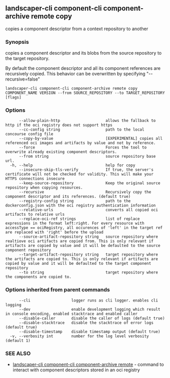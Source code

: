 ## landscaper-cli component-cli component-archive remote copy

copies a component descriptor from a context repository to another

### Synopsis


copies a component descriptor and its blobs from the source repository to the target repository.

By default the component descriptor and all its component references are recursively copied.
This behavior can be overwritten by specifying "--recursive=false"



```
landscaper-cli component-cli component-archive remote copy COMPONENT_NAME VERSION --from SOURCE_REPOSITORY --to TARGET_REPOSITORY [flags]
```

### Options

```
      --allow-plain-http                    allows the fallback to http if the oci registry does not support https
      --cc-config string                    path to the local concourse config file
      --copy-by-value                       [EXPERIMENTAL] copies all referenced oci images and artifacts by value and not by reference.
      --force                               Forces the tool to overwrite already existing component descriptors.
      --from string                         source repository base url.
  -h, --help                                help for copy
      --insecure-skip-tls-verify            If true, the server's certificate will not be checked for validity. This will make your HTTPS connections insecure
      --keep-source-repository              Keep the original source repository when copying resources.
      --recursive                           Recursively copy the component descriptor and its references. (default true)
      --registry-config string              path to the dockerconfig.json with the oci registry authentication information
      --relative-urls                       converts all copied oci artifacts to relative urls
      --replace-oci-ref strings             list of replace expressions in the format left:right. For every resource with accessType == ociRegistry, all occurences of 'left' in the target ref are replaced with 'right' before the upload
      --source-artifact-repository string   source repository where realtiove oci artifacts are copied from. This is only relevant if artifacts are copied by value and it will be defaulted to the source component repository
      --target-artifact-repository string   target repository where the artifacts are copied to. This is only relevant if artifacts are copied by value and it will be defaulted to the target component repository
      --to string                           target repository where the components are copied to.
```

### Options inherited from parent commands

```
      --cli                  logger runs as cli logger. enables cli logging
      --dev                  enable development logging which result in console encoding, enabled stacktrace and enabled caller
      --disable-caller       disable the caller of logs (default true)
      --disable-stacktrace   disable the stacktrace of error logs (default true)
      --disable-timestamp    disable timestamp output (default true)
  -v, --verbosity int        number for the log level verbosity (default 1)
```

### SEE ALSO

* [landscaper-cli component-cli component-archive remote](landscaper-cli_component-cli_component-archive_remote.md)	 - command to interact with component descriptors stored in an oci registry

